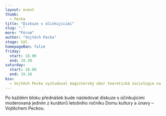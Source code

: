 ```yaml
---
layout: event
thumb:
  - Pecka
title: "Diskuze s účinkujícími"
slug: "-"
more: "Fórum"
author: "Vojtěch Pecka"
stage: Sál
homepageBan: false
friday:
  start: 18.00
  end: 19.30
saturday:
  start: 18.00
  end: 19.30
bio:
  - Vojtěch Pecka vystudoval magisterský obor teoretická sociologie na Fakultě sociálních věd Univerzity Karlovy s ročním studijním pobytu ve Finsku na univerzitě v Jyväskyle a na ročním výzkumném pobytu na univerzitě v Ljubljani. Ve svém rozpracovaném dizertačním projektu na Fakultě sociálních studií na Masarykově univerzitě v Brně se zaměřuje na vztah těžebního průmyslu a klimatických změn. V širším kontextu je jeho výzkumným zájmem vztah společenského systému s geofyzikální a ekosystémovou realitou v antropocénu a reflexe tohoto vztahu v současné sociální teorii. Spolupracuje s komentářovým serverem A2larm.cz, kde participoval na přípravě cyklu článků o klimatické krizi „Budoucnost je teď“. Vedle sociologie spolupracuje na tvorbě výstav, videí, krátkých filmů a počítačových her.
---
```


Po každém bloku přednášek bude následovat diskuze s účinkujícími moderovaná jedním z kurátorů letošního ročníku Domu kultury a únavy – Vojtěchem Peckou.
